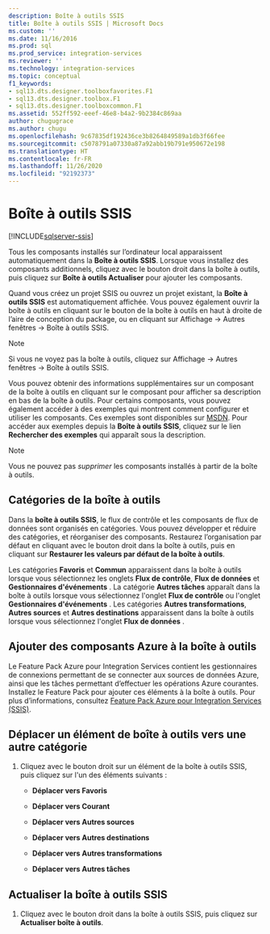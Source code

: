 ```yaml
---
description: Boîte à outils SSIS
title: Boîte à outils SSIS | Microsoft Docs
ms.custom: ''
ms.date: 11/16/2016
ms.prod: sql
ms.prod_service: integration-services
ms.reviewer: ''
ms.technology: integration-services
ms.topic: conceptual
f1_keywords:
- sql13.dts.designer.toolboxfavorites.F1
- sql13.dts.designer.toolbox.F1
- sql13.dts.designer.toolboxcommon.F1
ms.assetid: 552ff592-eeef-46e8-b4a2-9b2384c869aa
author: chugugrace
ms.author: chugu
ms.openlocfilehash: 9c67835df192436ce3b8264849589a1db3f66fee
ms.sourcegitcommit: c5078791a07330a87a92abb19b791e950672e198
ms.translationtype: HT
ms.contentlocale: fr-FR
ms.lasthandoff: 11/26/2020
ms.locfileid: "92192373"
---
```

# <a name="ssis-toolbox"></a>Boîte à outils SSIS

[!INCLUDE[sqlserver-ssis](../includes/applies-to-version/sqlserver-ssis.md)]


  Tous les composants installés sur l’ordinateur local apparaissent automatiquement dans la **Boîte à outils SSIS**. Lorsque vous installez des composants additionnels, cliquez avec le bouton droit dans la boîte à outils, puis cliquez sur **Boîte à outils Actualiser** pour ajouter les composants.  
 
 Quand vous créez un projet SSIS ou ouvrez un projet existant, la **Boîte à outils SSIS** est automatiquement affichée. Vous pouvez également ouvrir la boîte à outils en cliquant sur le bouton de la boîte à outils en haut à droite de l’aire de conception du package, ou en cliquant sur Affichage -> Autres fenêtres -> Boîte à outils SSIS.
 
 > [!NOTE]
> Si vous ne voyez pas la boîte à outils, cliquez sur Affichage -> Autres fenêtres -> Boîte à outils SSIS.
 
Vous pouvez obtenir des informations supplémentaires sur un composant de la boîte à outils en cliquant sur le composant pour afficher sa description en bas de la boîte à outils. Pour certains composants, vous pouvez également accéder à des exemples qui montrent comment configurer et utiliser les composants. Ces exemples sont disponibles sur [MSDN](/samples/browse/). Pour accéder aux exemples depuis la **Boîte à outils SSIS**, cliquez sur le lien **Rechercher des exemples** qui apparaît sous la description.  
  
> [!NOTE]
> Vous ne pouvez pas *supprimer* les composants installés à partir de la boîte à outils.  

## <a name="toolbox-categories"></a>Catégories de la boîte à outils
 Dans la **boîte à outils SSIS**, le flux de contrôle et les composants de flux de données sont organisés en catégories.  Vous pouvez développer et réduire des catégories, et réorganiser des composants.  Restaurez l’organisation par défaut en cliquant avec le bouton droit dans la boîte à outils, puis en cliquant sur **Restaurer les valeurs par défaut de la boîte à outils**.  
  
 Les catégories **Favoris** et **Commun** apparaissent dans la boîte à outils lorsque vous sélectionnez les onglets **Flux de contrôle**, **Flux de données** et **Gestionnaires d'événements** . La catégorie **Autres tâches** apparaît dans la boîte à outils lorsque vous sélectionnez l'onglet **Flux de contrôle** ou l'onglet **Gestionnaires d'événements** . Les catégories **Autres transformations**, **Autres sources** et **Autres destinations** apparaissent dans la boîte à outils lorsque vous sélectionnez l'onglet **Flux de données** .  

 ## <a name="add-azure-components-to-the-toolbox"></a>Ajouter des composants Azure à la boîte à outils  
 Le Feature Pack Azure pour Integration Services contient les gestionnaires de connexions permettant de se connecter aux sources de données Azure, ainsi que les tâches permettant d’effectuer les opérations Azure courantes. Installez le Feature Pack pour ajouter ces éléments à la boîte à outils. Pour plus d’informations, consultez [Feature Pack Azure pour Integration Services &#40;SSIS&#41;](../integration-services/azure-feature-pack-for-integration-services-ssis.md).  

## <a name="move-a-toolbox-item-to-another-category"></a>Déplacer un élément de boîte à outils vers une autre catégorie  
  
1.  Cliquez avec le bouton droit sur un élément de la boîte à outils SSIS, puis cliquez sur l'un des éléments suivants :  
  
    -   **Déplacer vers Favoris**  
  
    -   **Déplacer vers Courant**  
  
    -   **Déplacer vers Autres sources**  
  
    -   **Déplacer vers Autres destinations**  
  
    -   **Déplacer vers Autres transformations**  
  
    -   **Déplacer vers Autres tâches**  
  
## <a name="refresh-the-ssis-toolbox"></a>Actualiser la boîte à outils SSIS  
  
1.  Cliquez avec le bouton droit dans la boîte à outils SSIS, puis cliquez sur **Actualiser boîte à outils**.